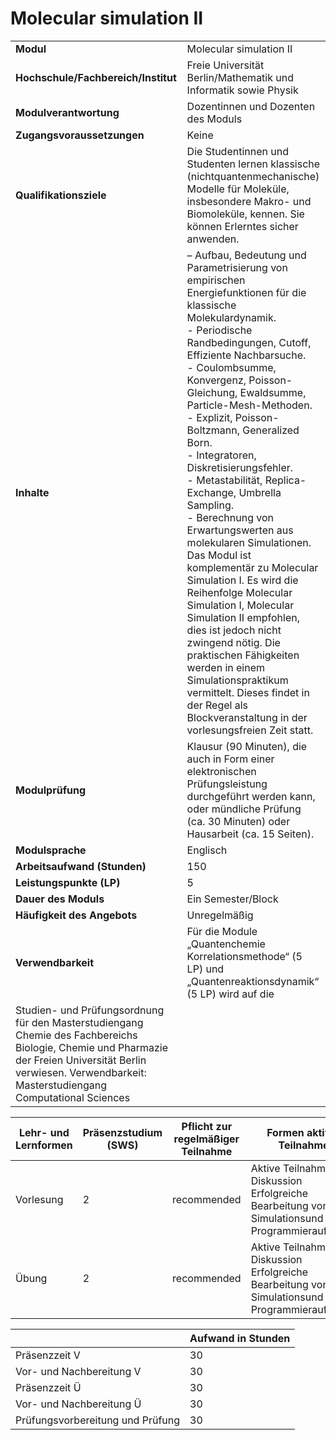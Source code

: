 # Molecular simulation II
|                                    |   |
|------------------------------------|---|
|**Modul**                           | Molecular simulation II |
|**Hochschule/Fachbereich/Institut** | Freie Universität Berlin/Mathematik und Informatik sowie Physik |
|**Modulverantwortung**              | Dozentinnen und Dozenten des Moduls |
|**Zugangsvoraussetzungen**          | Keine |
|**Qualifikationsziele**             | Die Studentinnen und Studenten lernen klassische (nichtquantenmechanische) Modelle für Moleküle, insbesondere Makro- und Biomoleküle, kennen. Sie können Erlerntes sicher anwenden. |
|**Inhalte**                         | –  Aufbau, Bedeutung und Parametrisierung von empirischen Energiefunktionen für die klassische Molekulardynamik.<br>-  Periodische Randbedingungen, Cutoff, Effiziente Nachbarsuche.<br>-  Coulombsumme, Konvergenz, Poisson-Gleichung, Ewaldsumme, Particle-Mesh-Methoden.<br>-  Explizit, Poisson-Boltzmann, Generalized Born.<br>-  Integratoren, Diskretisierungsfehler.<br>-  Metastabilität, Replica-Exchange, Umbrella Sampling.<br>-  Berechnung von Erwartungswerten aus molekularen Simulationen. Das Modul ist komplementär zu Molecular Simulation I. Es wird die Reihenfolge Molecular Simulation I, Molecular Simulation II empfohlen, dies ist jedoch nicht zwingend nötig. Die praktischen Fähigkeiten werden in einem Simulationspraktikum vermittelt. Dieses findet in der Regel als Blockveranstaltung in der vorlesungsfreien Zeit statt. |
|**Modulprüfung**                    | Klausur (90 Minuten), die auch in Form einer elektronischen Prüfungsleistung durchgeführt werden kann, oder mündliche Prüfung (ca. 30 Minuten) oder Hausarbeit (ca. 15 Seiten). |
|**Modulsprache**                    | Englisch |
|**Arbeitsaufwand (Stunden)**        | 150 |
|**Leistungspunkte (LP)**            | 5 |
|**Dauer des Moduls**                | Ein Semester/Block |
|**Häufigkeit des Angebots**         | Unregelmäßig |
|**Verwendbarkeit**                  | Für die Module „Quantenchemie Korrelationsmethode“ (5 LP) und „Quantenreaktionsdynamik“ (5 LP) wird auf die
Studien- und Prüfungsordnung für den Masterstudiengang Chemie des Fachbereichs Biologie, Chemie und Pharmazie der Freien Universität Berlin verwiesen. Verwendbarkeit: Masterstudiengang Computational Sciences |

| Lehr- und Lernformen | Präsenzstudium <br> (SWS) | Pflicht zur regelmäßiger Teilnahme | Formen aktiver Teilnahme |
| ---------------------|---------------------------|------------------------------------|------------------------- |
| Vorlesung            | 2                         | recommended                        | Aktive Teilnahme und Diskussion<br>Erfolgreiche Bearbeitung von Simulationsund Programmieraufgaben |
| Übung                | 2                         | recommended                        | Aktive Teilnahme und Diskussion<br>Erfolgreiche Bearbeitung von Simulationsund Programmieraufgaben |

|   | Aufwand in Stunden |
| - |--------------------|
| Präsenzzeit V                            | 30    |
| Vor- und Nachbereitung V                 | 30    |
| Präsenzzeit Ü                            | 30    |
| Vor- und Nachbereitung Ü                 | 30    |
| Prüfungsvorbereitung und Prüfung         | 30    |
